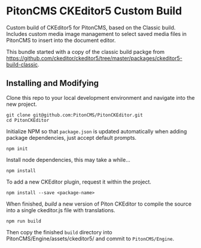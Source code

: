 # PitonCMS CKEditor5 Custom Build

Custom build of CKEditor5 for PitonCMS, based on the Classic build. Includes custom media image management to select saved media files in PitonCMS to insert into the document editor.

This bundle started with a copy of the classic build packge from https://github.com/ckeditor/ckeditor5/tree/master/packages/ckeditor5-build-classic.

## Installing and Modifying
Clone this repo to your local development environment and navigate into the new project.
```
git clone git@github.com:PitonCMS/PitonCKEditor.git
cd PitonCKEditor
```

Initialize NPM so that `package.json` is updated automatically when adding package dependencies, just accept default prompts.
```
npm init
```

Install node dependencies, this may take a while...
```
npm install
```


To add a new CKEditor plugin, request it within the project.
```
npm install --save <package-name>
```

When finished, _build_ a new version of Piton CKEditor to compile the source into a single ckeditor.js file with translations.
```
npm run build
```

Then copy the finished `build` directory into PitonCMS/Engine/assets/ckeditor5/ and commit to `PitonCMS/Engine`.
